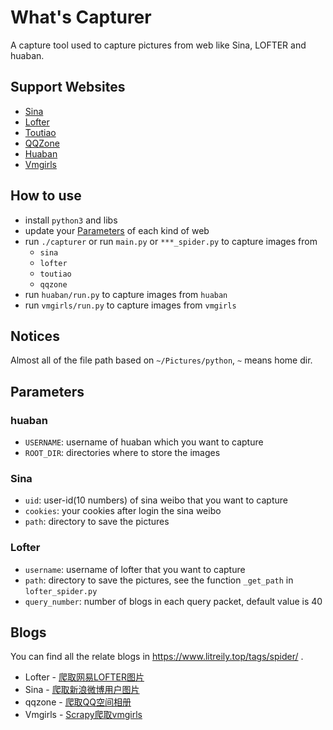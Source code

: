 # What's Capturer

A capture tool used to capture pictures from web like Sina, LOFTER and huaban.

## Support Websites

- [Sina](https://weibo.com/)
- [Lofter](http://www.lofter.com/)
- [Toutiao](https://www.toutiao.com)
- [QQZone](https://qzone.qq.com/)
- [Huaban](https://huaban.com/)
- [Vmgirls](https://www.vmgirls.com/)

## How to use

- install `python3` and libs
- update your [Parameters](#parameters) of each kind of web
- run `./capturer` or run `main.py` or `***_spider.py` to capture images from 
  - `sina`
  - `lofter`
  - `toutiao`
  - `qqzone`
- run `huaban/run.py` to capture images from `huaban`
- run `vmgirls/run.py` to capture images from `vmgirls`

## Notices

Almost all of the file path based on `~/Pictures/python`, `~` means home dir.

## Parameters

### huaban

- `USERNAME`: username of huaban which you want to capture
- `ROOT_DIR`: directories where to store the images

### Sina

- `uid`: user-id(10 numbers) of sina weibo that you want to capture
- `cookies`: your cookies after login the sina weibo
- `path`: directory to save the pictures

### Lofter

- `username`: username of lofter that you want to capture
- `path`: directory to save the pictures, see the function `_get_path` in `lofter_spider.py`
- `query_number`: number of blogs in each query packet, default value is 40

## Blogs

You can find all the relate blogs in https://www.litreily.top/tags/spider/ .

- Lofter - [爬取网易LOFTER图片](https://www.litreily.top/2018/03/17/lofter/)
- Sina - [爬取新浪微博用户图片](https://www.litreily.top/2018/04/10/sina/)
- qqzone - [爬取QQ空间相册](https://www.litreily.top/2019/03/03/qqzone/)
- Vmgirls - [Scrapy爬取vmgirls](https://www.litreily.top/2019/08/09/vmgirls/)

